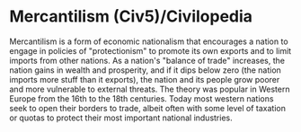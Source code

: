 # Mercantilism (Civ5)/Civilopedia

Mercantilism is a form of economic nationalism that encourages a nation to engage in policies of "protectionism" to promote its own exports and to limit imports from other nations. As a nation's "balance of trade" increases, the nation gains in wealth and prosperity, and if it dips below zero (the nation imports more stuff than it exports), the nation and its people grow poorer and more vulnerable to external threats. The theory was popular in Western Europe from the 16th to the 18th centuries. Today most western nations seek to open their borders to trade, albeit often with some level of taxation or quotas to protect their most important national industries.